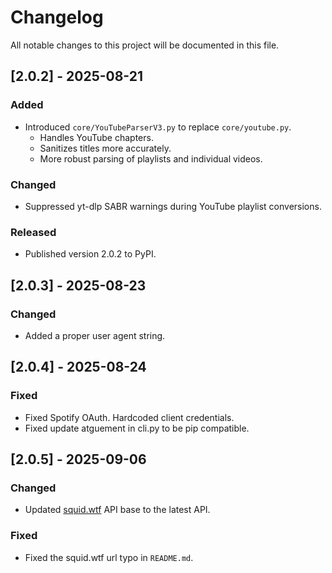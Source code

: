 # Changelog

All notable changes to this project will be documented in this file.

## [2.0.2] - 2025-08-21
### Added
- Introduced `core/YouTubeParserV3.py` to replace `core/youtube.py`.  
  - Handles YouTube chapters.  
  - Sanitizes titles more accurately.  
  - More robust parsing of playlists and individual videos.

### Changed
- Suppressed yt-dlp SABR warnings during YouTube playlist conversions.

### Released
- Published version 2.0.2 to PyPI.

## [2.0.3] - 2025-08-23
### Changed
-  Added a proper user agent string. 

## [2.0.4] - 2025-08-24
### Fixed
-  Fixed Spotify OAuth. Hardcoded client credentials.
-  Fixed update atguement in cli.py to be pip compatible.

## [2.0.5] - 2025-09-06
### Changed
 - Updated [squid.wtf](https://qobuz.squid.wtf) API base to the latest API.

### Fixed
 - Fixed the squid.wtf url typo in `README.md`.
